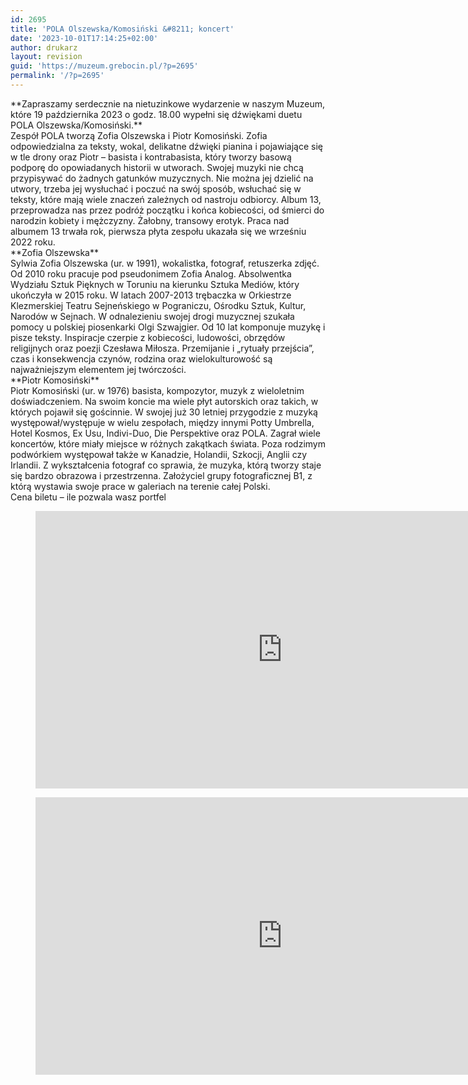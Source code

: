 ```yaml
---
id: 2695
title: 'POLA Olszewska/Komosiński &#8211; koncert'
date: '2023-10-01T17:14:25+02:00'
author: drukarz
layout: revision
guid: 'https://muzeum.grebocin.pl/?p=2695'
permalink: '/?p=2695'
---
```


<div class="xdj266r x11i5rnm xat24cr x1mh8g0r x1vvkbs">**Zapraszamy serdecznie na nietuzinkowe wydarzenie w naszym Muzeum, które 19 października 2023 o godz. 18.00 wypełni się dźwiękami duetu POLA Olszewska/Komosiński.**</div><div> </div><div> </div><div class="x11i5rnm xat24cr x1mh8g0r x1vvkbs xtlvy1s">Zespół POLA tworzą Zofia Olszewska i Piotr Komosiński. Zofia odpowiedzialna za teksty, wokal, delikatne dźwięki pianina i pojawiające się w tle drony oraz Piotr – basista i kontrabasista, który tworzy basową podporę do opowiadanych historii w utworach. Swojej muzyki nie chcą przypisywać do żadnych gatunków muzycznych. Nie można jej dzielić na utwory, trzeba jej wysłuchać i poczuć na swój sposób, wsłuchać się w teksty, które mają wiele znaczeń zależnych od nastroju odbiorcy. Album 13, przeprowadza nas przez podróż początku i końca kobiecości, od śmierci do narodzin kobiety i mężczyzny. Żałobny, transowy erotyk. Praca nad albumem 13 trwała rok, pierwsza płyta zespołu ukazała się we wrześniu 2022 roku.</div><div> </div><div> </div><div> </div><div class="x11i5rnm xat24cr x1mh8g0r x1vvkbs xtlvy1s">**Zofia Olszewska**</div><div class="x11i5rnm xat24cr x1mh8g0r x1vvkbs xtlvy1s">Sylwia Zofia Olszewska (ur. w 1991), wokalistka, fotograf, retuszerka zdjęć. Od 2010 roku pracuje pod pseudonimem Zofia Analog. Absolwentka Wydziału Sztuk Pięknych w Toruniu na kierunku Sztuka Mediów, który ukończyła w 2015 roku. W latach 2007-2013 trębaczka w Orkiestrze Klezmerskiej Teatru Sejneńskiego w Pograniczu, Ośrodku Sztuk, Kultur, Narodów w Sejnach. W odnalezieniu swojej drogi muzycznej szukała pomocy u polskiej piosenkarki Olgi Szwajgier. Od 10 lat komponuje muzykę i pisze teksty. Inspiracje czerpie z kobiecości, ludowości, obrzędów religijnych oraz poezji Czesława Miłosza. Przemijanie i „rytuały przejścia”, czas i konsekwencja czynów, rodzina oraz wielokulturowość są najważniejszym elementem jej twórczości.</div><div> </div><div> </div><div class="x11i5rnm xat24cr x1mh8g0r x1vvkbs xtlvy1s">**Piotr Komosiński**</div><div class="x11i5rnm xat24cr x1mh8g0r x1vvkbs xtlvy1s">Piotr Komosiński (ur. w 1976) basista, kompozytor, muzyk z wieloletnim doświadczeniem. Na swoim koncie ma wiele płyt autorskich oraz takich, w których pojawił się gościnnie. W swojej już 30 letniej przygodzie z muzyką występował/występuje w wielu zespołach, między innymi Potty Umbrella, Hotel Kosmos, Ex Usu, Indivi-Duo, Die Perspektive oraz POLA. Zagrał wiele koncertów, które miały miejsce w różnych zakątkach świata. Poza rodzimym podwórkiem występował także w Kanadzie, Holandii, Szkocji, Anglii czy Irlandii. Z wykształcenia fotograf co sprawia, że muzyka, którą tworzy staje się bardzo obrazowa i przestrzenna. Założyciel grupy fotograficznej B1, z którą wystawia swoje prace w galeriach na terenie całej Polski.</div><div> </div><div class="x11i5rnm xat24cr x1mh8g0r x1vvkbs xtlvy1s">Cena biletu – ile pozwala wasz portfel</div><div> </div><div> </div><div> </div><figure class="wp-block-embed is-type-video is-provider-youtube wp-block-embed-youtube wp-embed-aspect-16-9 wp-has-aspect-ratio"><div class="wp-block-embed__wrapper"><iframe allow="accelerometer; autoplay; clipboard-write; encrypted-media; gyroscope; picture-in-picture; web-share" allowfullscreen="" frameborder="0" height="444" loading="lazy" referrerpolicy="strict-origin-when-cross-origin" src="https://www.youtube.com/embed/kRR3Wx-_yc4?feature=oembed" title="POLA - OSTATNI - PREMIERA POLA 13" width="790"></iframe></div></figure><figure class="wp-block-embed is-type-video is-provider-youtube wp-block-embed-youtube wp-embed-aspect-16-9 wp-has-aspect-ratio"><div class="wp-block-embed__wrapper"><iframe allow="accelerometer; autoplay; clipboard-write; encrypted-media; gyroscope; picture-in-picture; web-share" allowfullscreen="" frameborder="0" height="444" loading="lazy" referrerpolicy="strict-origin-when-cross-origin" src="https://www.youtube.com/embed/H2DvIOVSkzw?feature=oembed" title="POŻEGNANIE" width="790"></iframe></div></figure>